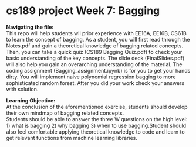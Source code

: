 # cs189 project Week 7: Bagging


<b>Navigating the file:</b>  
This repo will help students wil prior experience with EE16A, EE16B, CS61B to learn the concept of bagging. 
As a student, you will first read through the Notes.pdf and gain a theoretical knowledge of bagging related concepts. Then, you can take a quick quiz (CS189 Bagging Quiz.pdf) to check your basic understanding of the key concepts. The slide deck (FinalSlides.pdf) will also help you gain an overarching understanding of the material. The coding assignment (Bagging_assignment.ipynb) is for you to get your hands dirty. You will implement naive polynomial regression bagging to more sophisticated random forest. After you did your work check your answers with solution.  

<b>Learning Objective:</b>  
At the conclusion of the aforementioned exercise, students should develop their own mindmap of bagging related concepts.  
Students should be able to answer the three W questions on the high level: 1) what is bagging 2) why bagging 3) when to use bagging.Student should also feel comfortable applying theoretical knowledge to code and learn to get relevant functions from machine learning libraries.

